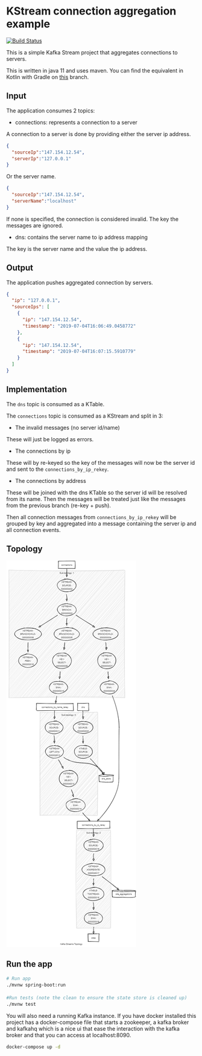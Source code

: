 # KStream connection aggregation example

[![Build Status](https://travis-ci.com/adrien-ben/kstream-sales-aggregation-example.svg?branch=master)](https://travis-ci.com/adrien-ben/kstream-sales-aggregation-example)

This is a simple Kafka Stream project that aggregates connections to servers.

This is written in java 11 and uses maven. You can find the equivalent in Kotlin with Gradle on [this][0] branch.

## Input 

The application consumes 2 topics:

- connections: represents a connection to a server

A connection to a server is done by providing either the server ip address.

```json
{
  "sourceIp":"147.154.12.54",
  "serverIp":"127.0.0.1"
}
```

Or the server name.

```json
{
  "sourceIp":"147.154.12.54",
  "serverName":"localhost"
}
``` 

If none is specified, the connection is considered invalid. The key the messages are ignored.

- dns: contains the server name to ip address mapping

The key is the server name and the value the ip address.

## Output

The application pushes aggregated connection by servers.

```json
{
  "ip": "127.0.0.1",
  "sourceIps": [
    {
      "ip": "147.154.12.54",
      "timestamp": "2019-07-04T16:06:49.0458772"
    },
    {
      "ip": "147.154.12.54",
      "timestamp": "2019-07-04T16:07:15.5910779"
    }
  ]
}
``` 

## Implementation

The `dns` topic is consumed as a KTable.

The `connections` topic is consumed as a KStream and split in 3:

- The invalid messages (no server id/name)

These will just be logged as errors.

- The connections by ip

These will by re-keyed so the key of the messages will now be the server id and sent to the `connections_by_ip_rekey`.

- The connections by address

These will be joined with the dns KTable so the server id will be resolved from its name.
Then the messages will be treated just like the messages from the previous branch (re-key + push).

Then all connection messages from `connections_by_ip_rekey` will be grouped by key and aggregated into a message containing 
the server ip and all connection events.

## Topology

![Topology](topology.png)

## Run the app 

```sh
# Run app
./mvnw spring-boot:run

#Run tests (note the clean to ensure the state store is cleaned up)
./mvnw test
```

You will also need a running Kafka instance. If you have docker installed this project has a
docker-compose file that starts a zookeeper, a kafka broker and kafkahq which is a nice ui
that ease the interaction with the kafka broker and that you can access at localhost:8090.

```sh
docker-compose up -d
```

[0]: https://github.com/adrien-ben/kstream-connections-aggregation-example/tree/kotlin_gradle
